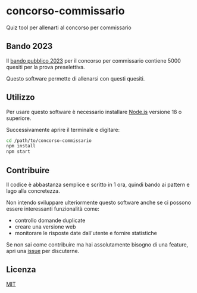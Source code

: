 # concorso-commissario
Quiz tool per allenarti al concorso per commissario

## Bando 2023

Il [bando pubblico 2023](https://www.poliziadistato.it/articolo/14163ef9e9add900905920150) per il concorso per commissario contiene 5000 quesiti per la prova preselettiva.

Questo software permette di allenarsi con questi quesiti.

## Utilizzo

Per usare questo software è necessario installare [Node.js](https://nodejs.org/it/download) versione 18 o superiore.

Successivamente aprire il terminale e digitare:

```bash
cd /path/to/concorso-commissario
npm install
npm start
```

## Contribuire

Il codice è abbastanza semplice e scritto in 1 ora, quindi bando ai pattern e lago alla concretezza.

Non intendo sviluppare ulteriormente questo software anche se ci possono essere interessanti funzionalità come:

- controllo domande duplicate
- creare una versione web
- monitorare le risposte date dall'utente e fornire statistiche

Se non sai come contribuire ma hai assolutamente bisogno di una feature,
apri una [issue](https://github.com/Eomm/concorso-commissario/issues) per discuterne.

## Licenza

[MIT](./LICENSE)
